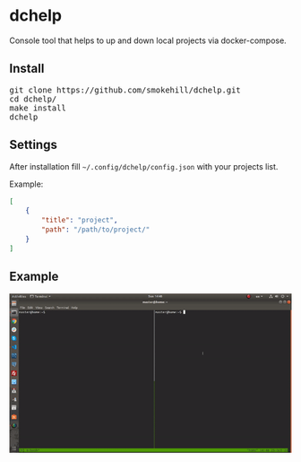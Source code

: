 # dchelp

Console tool that helps to up and down local projects via docker-compose.

## Install

<pre>
git clone https://github.com/smokehill/dchelp.git
cd dchelp/
make install
dchelp
</pre>

## Settings

After installation fill `~/.config/dchelp/config.json` with your projects list.

Example:
```json
[
    {
        "title": "project",
        "path": "/path/to/project/"
    }
]
```

## Example

![](example.gif)